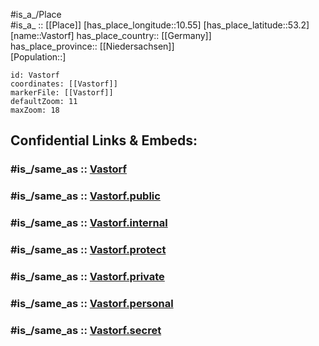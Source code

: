 ﻿---
confidential: public
isDeleted: false
location:
- 53.2
- 10.55
mapmarker: city
mapzoom:
- 7
- 12
SpocWebEntityId: 35222
tags:
- geo/City
type: City
---

#is_a_/Place  
#is_a_ :: [[Place]] 
[has_place_longitude::10.55] 
[has_place_latitude::53.2] 
[name::Vastorf] 
has_place_country:: [[Germany]]  
has_place_province:: [[Niedersachsen]]  
[Population::] 



```leaflet
id: Vastorf
coordinates: [[Vastorf]] 
markerFile: [[Vastorf]] 
defaultZoom: 11 
maxZoom: 18
```


## Confidential Links & Embeds: 

### #is_/same_as :: [Vastorf](/_Standards/Earth/Continent/Europe/Europe~Central/Germany/Germany~West/Niedersachsen/counties~Niedersachsen/Lüneburg/cities~Lüneburg/Ostheide/boroughs~Ostheide/Vastorf.md) 

### #is_/same_as :: [Vastorf.public](/_public/Earth/Continent/Europe/Europe~Central/Germany/Germany~West/Niedersachsen/counties~Niedersachsen/Lüneburg/cities~Lüneburg/Ostheide/boroughs~Ostheide/Vastorf.public.md) 

### #is_/same_as :: [Vastorf.internal](/_internal/Earth/Continent/Europe/Europe~Central/Germany/Germany~West/Niedersachsen/counties~Niedersachsen/Lüneburg/cities~Lüneburg/Ostheide/boroughs~Ostheide/Vastorf.internal.md) 

### #is_/same_as :: [Vastorf.protect](/_protect/Earth/Continent/Europe/Europe~Central/Germany/Germany~West/Niedersachsen/counties~Niedersachsen/Lüneburg/cities~Lüneburg/Ostheide/boroughs~Ostheide/Vastorf.protect.md) 

### #is_/same_as :: [Vastorf.private](/_private/Earth/Continent/Europe/Europe~Central/Germany/Germany~West/Niedersachsen/counties~Niedersachsen/Lüneburg/cities~Lüneburg/Ostheide/boroughs~Ostheide/Vastorf.private.md) 

### #is_/same_as :: [Vastorf.personal](/_personal/Earth/Continent/Europe/Europe~Central/Germany/Germany~West/Niedersachsen/counties~Niedersachsen/Lüneburg/cities~Lüneburg/Ostheide/boroughs~Ostheide/Vastorf.personal.md) 

### #is_/same_as :: [Vastorf.secret](/_secret/Earth/Continent/Europe/Europe~Central/Germany/Germany~West/Niedersachsen/counties~Niedersachsen/Lüneburg/cities~Lüneburg/Ostheide/boroughs~Ostheide/Vastorf.secret.md)

